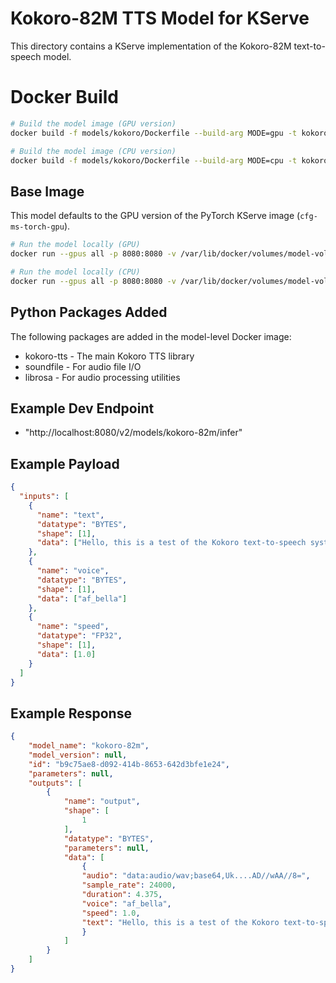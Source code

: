# Kokoro-82M TTS Model for KServe

This directory contains a KServe implementation of the Kokoro-82M text-to-speech model.

# Docker Build

```bash
# Build the model image (GPU version)
docker build -f models/kokoro/Dockerfile --build-arg MODE=gpu -t kokoro-predictor:gpu .

# Build the model image (CPU version)
docker build -f models/kokoro/Dockerfile --build-arg MODE=cpu -t kokoro-predictor:cpu .
```

## Base Image

This model defaults to the GPU version of the PyTorch KServe image (`cfg-ms-torch-gpu`).

```bash
# Run the model locally (GPU)
docker run --gpus all -p 8080:8080 -v /var/lib/docker/volumes/model-volume/_data/kokoro-82m:/mnt/models kokoro-predictor:gpu

# Run the model locally (CPU)
docker run --gpus all -p 8080:8080 -v /var/lib/docker/volumes/model-volume/_data/kokoro-82m:/mnt/models kokoro-predictor:cpu
```

## Python Packages Added
The following packages are added in the model-level Docker image:

- kokoro-tts - The main Kokoro TTS library
- soundfile - For audio file I/O
- librosa - For audio processing utilities

## Example Dev Endpoint
- "http://localhost:8080/v2/models/kokoro-82m/infer"

## Example Payload
```json
{
  "inputs": [
    {
      "name": "text",
      "datatype": "BYTES",
      "shape": [1],
      "data": ["Hello, this is a test of the Kokoro text-to-speech system."]
    },
    {
      "name": "voice",
      "datatype": "BYTES",
      "shape": [1],
      "data": ["af_bella"]
    },
    {
      "name": "speed",
      "datatype": "FP32",
      "shape": [1],
      "data": [1.0]
    }
  ]
}
```

## Example Response
```json
{
    "model_name": "kokoro-82m",
    "model_version": null,
    "id": "b9c75ae8-d092-414b-8653-642d3bfe1e24",
    "parameters": null,
    "outputs": [
        {
            "name": "output",
            "shape": [
                1
            ],
            "datatype": "BYTES",
            "parameters": null,
            "data": [
                {
                "audio": "data:audio/wav;base64,Uk....AD//wAA//8=", 
                "sample_rate": 24000, 
                "duration": 4.375, 
                "voice": "af_bella", 
                "speed": 1.0, 
                "text": "Hello, this is a test of the Kokoro text-to-speech system."
                }
            ]
        }
    ]
}
```
